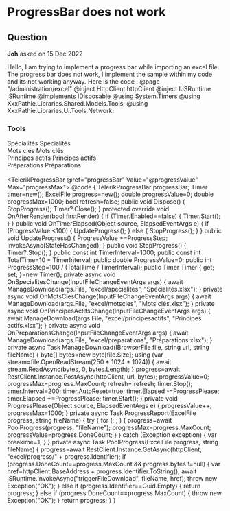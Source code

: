 # ProgressBar does not work

## Question

**Joh** asked on 15 Dec 2022

Hello, I am trying to implement a progress bar while importing an excel file. The progress bar does not work, I implement the sample within my code and its not working anyway. Here is the code : @page "/administration/excel" @inject HttpClient httpClient @inject IJSRuntime jSRuntime @implements IDisposable @using System.Timers @using XxxPathie.Libraries.Shared.Models.Tools; @using XxxPathie.Libraries.Ui.Tools.Network; <h3>Tools</h3> <label for="specialites">Spécialités</label> <InputFile id="specialites" OnChange="OnSpecialitesChange">Specialités</InputFile> <br /> <label for="motscles">Mots clés</label> <InputFile id="motscles" OnChange="OnMotsClesChange">Mots clés</InputFile> <br /> <label for="principesactifs">Principes actifs</label> <InputFile id="principesactifs" OnChange="OnPrincipesActifsChange">Principes actifs</InputFile> <br /> <label for="preparations">Préparations</label> <InputFile id="preparations" OnChange="OnPreparationsChange">Préparations</InputFile> <br /> <br /> <TelerikProgressBar @ref="progressBar" Value="@progressValue" Max="progressMax"></TelerikProgressBar> <TelerikProgressBar Value="@ProgressValue" Max="100"></TelerikProgressBar> @code { TelerikProgressBar progressBar; Timer timer=new(); ExcelFile progress=new(); double progressValue=0; double progressMax=1000; bool refresh=false; public void Dispose() { StopProgress(); Timer?.Close(); } protected override void OnAfterRender(bool firstRender) { if (Timer.Enabled==false) { Timer.Start(); } } public void OnTimerElapsed(Object source, ElapsedEventArgs e) { if (ProgressValue <100) { UpdateProgress(); } else { StopProgress(); } } public void UpdateProgress() { ProgressValue +=ProgressStep; InvokeAsync(StateHasChanged); } public void StopProgress() { Timer?.Stop(); } public const int TimerInterval=1000; public const int TotalTime=10 * TimerInterval; public double ProgressValue=0; public int ProgressStep=100 / (TotalTime / TimerInterval); public Timer Timer { get; set; }=new Timer(); private async void OnSpecialitesChange(InputFileChangeEventArgs args) { await ManageDownload(args.File, "excel/specialites", "Spécialités.xlsx"); } private async void OnMotsClesChange(InputFileChangeEventArgs args) { await ManageDownload(args.File, "excel/motscles", "Mots clés.xlsx"); } private async void OnPrincipesActifsChange(InputFileChangeEventArgs args) { await ManageDownload(args.File, "excel/principesactifs", "Principes actifs.xlsx"); } private async void OnPreparationsChange(InputFileChangeEventArgs args) { await ManageDownload(args.File, "excel/preparations", "Préparations.xlsx"); } private async Task ManageDownload(IBrowserFile file, string url, string fileName) { byte[] bytes=new byte[file.Size]; using (var stream=file.OpenReadStream(250 * 1024 * 1024)) { await stream.ReadAsync(bytes, 0, bytes.Length); } progress=await RestClient.Instance.PostAsync<ExcelFile>(httpClient, url, bytes); progressValue=0; progressMax=progress.MaxCount; refresh=!refresh; timer.Stop(); timer.Interval=200; timer.AutoReset=true; timer.Elapsed -=ProgressPlease; timer.Elapsed +=ProgressPlease; timer.Start(); } private void ProgressPlease(Object source, ElapsedEventArgs e) { progressValue++; progressMax=1000; } private async Task ProgressReport(ExcelFile progress, string fileName) { try { for (; ; ) { progress=await PoolProgress(progress, "fileName"); progressMax=progress.MaxCount; progressValue=progress.DoneCount; } } catch (Exception exception) { var breakime=1; } } private async Task<ExcelFile> PoolProgress(ExcelFile progress, string fileName) { progress=await RestClient.Instance.GetAsync<ExcelFile>(httpClient, "excel/progress/" + progress.Identifier); if (progress.DoneCount==progress.MaxCount && progress.bytes !=null) { var href=httpClient.BaseAddress + progress.Identifier.ToString(); await jSRuntime.InvokeAsync<object>("triggerFileDownload", fileName, href); throw new Exception("OK"); } else if (progress.Identifier==Guid.Empty) { return progress; } else if (progress.DoneCount==progress.MaxCount) { throw new Exception("OK"); } return progress; } }
